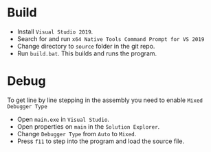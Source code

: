 # **Build**

* Install `Visual Studio 2019`.
* Search for and run `x64 Native Tools Command Prompt for VS 2019`
* Change directory to `source` folder in the git repo.
* Run `build.bat`. This builds and runs the program.

# **Debug**

To get line by line stepping in the assembly you need to enable `Mixed` `Debugger Type`

* Open `main.exe` in `Visual Studio`.
* Open properties on `main` in the `Solution Explorer`.
* Change `Debugger Type` from `Auto` to `Mixed`.
* Press `f11` to step into the program and load the source file.